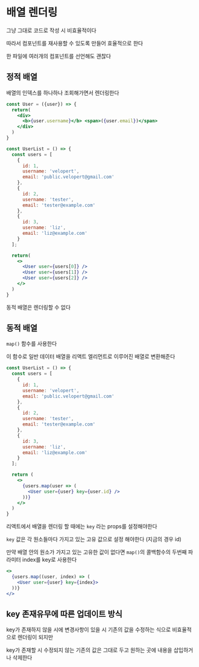 # 배열 렌더링

그냥 그대로 코드로 작성 시 비효율적이다 

따라서 컴포넌트를 재사용할 수 있도록 만들어 효율적으로 한다

한 파일에 여러개의 컴포넌트를 선언해도 괜찮다

## 정적 배열

배열의 인덱스를 하나하나 조회해가면서 렌더링한다

```jsx
const User = ({user}) => {
  return(
    <div>
      <b>{user.username}</b> <span>({user.email})</span>
    </div>
  )
}

const UserList = () => {
  const users = [
    {
      id: 1,
      username: 'velopert',
      email: 'public.velopert@gmail.com'
    },
    {
      id: 2,
      username: 'tester',
      email: 'tester@example.com'
    },
    {
      id: 3,
      username: 'liz',
      email: 'liz@example.com'
    }
  ];

  return(
    <>
      <User user={users[0]} />
      <User user={users[1]} />
      <User user={users[2]} />
    </>
  )
}
```

동적 배열은 렌더링할 수 없다

## 동적 배열

```map()``` 함수를 사용한다

이 함수로 일반 데이터 배열을 리액트 엘리먼트로 이루어진 배열로 변환해준다

```jsx
const UserList = () => {
  const users = [
    {
      id: 1,
      username: 'velopert',
      email: 'public.velopert@gmail.com'
    },
    {
      id: 2,
      username: 'tester',
      email: 'tester@example.com'
    },
    {
      id: 3,
      username: 'liz',
      email: 'liz@example.com'
    }
  ];

  return (
    <>
      {users.map(user => (
        <User user={user} key={user.id} />
      ))}
    </>
  )
}
```

리액트에서 배열을 렌더링 할 때에는 ```key``` 라는 props를 설정해야한다

```key``` 값은 각 원소들마다 가지고 있는 고유 값으로 설정 해야한다 (지금의 경우 id)

만약 배열 안의 원소가 가지고 있는 고유한 값이 없다면 ```map()```의 콜백함수의 두번째 파라미터 index를 key로 사용한다

```jsx
<>
  {users.map((user, index) => (
    <User user={user} key={index}>
  ))}
</>
```

## key 존재유무에 따른 업데이트 방식

key가 존재하지 않을 시에 변경사항이 있을 시 기존의 값을 수정하는 식으로 비효율적으로 렌더링이 되지만

key가 존재할 시 수정되지 않는 기존의 값은 그대로 두고 원하는 곳에 내용을 삽입하거나 삭제한다